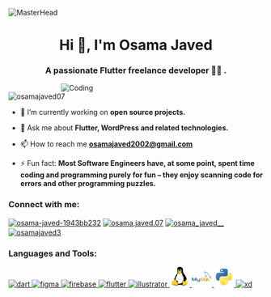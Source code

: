 ![MasterHead](https://media.licdn.com/dms/image/D4D16AQGE9ZlzNybswA/profile-displaybackgroundimage-shrink_350_1400/0/1695283480907?e=1701907200&v=beta&t=RIOPYnnj-AD-2q2AWju6xMc82DUCtyvaywi8Da8Z-Vw)

<h1 align="center">Hi 👋, I'm Osama Javed</h1>
<h3 align="center">A passionate Flutter freelance developer 👨‍💻 .</h3>
<img align="right" alt="Coding" width="400" src="https://cdn.dribbble.com/users/1162077/screenshots/3848914/programmer.gif">

<p align="left"> <img src="https://komarev.com/ghpvc/?username=osamajaved07&label=Profile%20views&color=0e75b6&style=flat" alt="osamajaved07" /> </p>

- 🔭 I’m currently working on **open source projects.**

- 💬 Ask me about **Flutter, WordPress and related technologies.**

- 📫 How to reach me **osamajaved2002@gmail.com**

- ⚡ Fun fact: **Most Software Engineers have, at some point, spent time coding and programming purely for fun – they enjoy scanning code for errors and other programming puzzles.**

<h3 align="left">Connect with me:</h3>
<p align="left">
<a href="https://linkedin.com/in/osama-javed-1943bb232" target="blank"><img align="center" src="https://raw.githubusercontent.com/rahuldkjain/github-profile-readme-generator/master/src/images/icons/Social/linked-in-alt.svg" alt="osama-javed-1943bb232" height="30" width="40" /></a>
<a href="https://fb.com/osama.javed.07" target="blank"><img align="center" src="https://raw.githubusercontent.com/rahuldkjain/github-profile-readme-generator/master/src/images/icons/Social/facebook.svg" alt="osama.javed.07" height="30" width="40" /></a>
<a href="https://instagram.com/osama_javed__" target="blank"><img align="center" src="https://raw.githubusercontent.com/rahuldkjain/github-profile-readme-generator/master/src/images/icons/Social/instagram.svg" alt="osama_javed__" height="30" width="40" /></a>
<a href="https://www.behance.net/osamajaved3" target="blank"><img align="center" src="https://raw.githubusercontent.com/rahuldkjain/github-profile-readme-generator/master/src/images/icons/Social/behance.svg" alt="osamajaved3" height="30" width="40" /></a>
</p>

<h3 align="left">Languages and Tools:</h3>
<p align="left"> <a href="https://dart.dev" target="_blank" rel="noreferrer"> <img src="https://www.vectorlogo.zone/logos/dartlang/dartlang-icon.svg" alt="dart" width="40" height="40"/> </a> <a href="https://www.figma.com/" target="_blank" rel="noreferrer"> <img src="https://www.vectorlogo.zone/logos/figma/figma-icon.svg" alt="figma" width="40" height="40"/> </a> <a href="https://firebase.google.com/" target="_blank" rel="noreferrer"> <img src="https://www.vectorlogo.zone/logos/firebase/firebase-icon.svg" alt="firebase" width="40" height="40"/> </a> <a href="https://flutter.dev" target="_blank" rel="noreferrer"> <img src="https://www.vectorlogo.zone/logos/flutterio/flutterio-icon.svg" alt="flutter" width="40" height="40"/> </a> <a href="https://www.adobe.com/in/products/illustrator.html" target="_blank" rel="noreferrer"> <img src="https://www.vectorlogo.zone/logos/adobe_illustrator/adobe_illustrator-icon.svg" alt="illustrator" width="40" height="40"/> </a> <a href="https://www.linux.org/" target="_blank" rel="noreferrer"> <img src="https://raw.githubusercontent.com/devicons/devicon/master/icons/linux/linux-original.svg" alt="linux" width="40" height="40"/> </a> <a href="https://www.mysql.com/" target="_blank" rel="noreferrer"> <img src="https://raw.githubusercontent.com/devicons/devicon/master/icons/mysql/mysql-original-wordmark.svg" alt="mysql" width="40" height="40"/> </a> <a href="https://www.python.org" target="_blank" rel="noreferrer"> <img src="https://raw.githubusercontent.com/devicons/devicon/master/icons/python/python-original.svg" alt="python" width="40" height="40"/> </a> <a href="https://www.adobe.com/products/xd.html" target="_blank" rel="noreferrer"> <img src="https://cdn.worldvectorlogo.com/logos/adobe-xd.svg" alt="xd" width="40" height="40"/> </a> </p>
